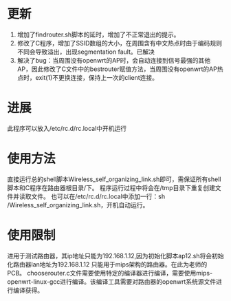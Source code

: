 # 更新
1. 增加了findrouter.sh脚本的延时，增加了不正常退出的提示。
2. 修改了C程序，增加了SSID数组的大小，在周围含有中文热点时由于编码规则不同会导致溢出，出现segmentation fault。已解决
3. 解决了bug：当周围没有openwrt的AP时，会自动连接到信号最强的其他AP，因此修改了C文件中的bestrouter赋值方法，当周围没有openwrt的AP热点时，exit(1)不更换连接，保持上一次的client连接。
# 进展
此程序可以放入/etc/rc.d/rc.local中开机运行
# 使用方法
直接运行总的shell脚本Wireless_self_organizing_link.sh即可，需保证所有shell脚本和C程序在路由器根目录/下。
程序运行过程中将会在/tmp目录下重复创建文件并读取文件。
也可以在/etc/rc.d/rc.local中添加一行：sh /Wireless_self_organizing_link.sh，开机自动运行。
# 使用限制
进用于测试路由器，其ip地址只能为192.168.1.12,因为初始化脚本ap12.sh将会初始化路由器lan地址为192.168.1.12
只能用于mips架构的路由器。在此为老师的PCB。
chooserouter.c文件需要使用特定的编译器进行编译，需要使用mips-openwrt-linux-gcc进行编译。该编译工具需要对路由器的openwrt系统源文件进行编译获得。

